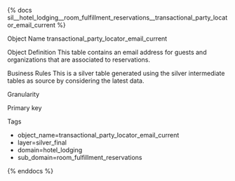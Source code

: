 {% docs sil__hotel_lodging__room_fulfillment_reservations__transactional_party_locator_email_current %}

Object Name
transactional_party_locator_email_current

Object Definition
This table contains an email address for guests and organizations that are associated to reservations.

Business Rules
This is a silver table generated using the silver intermediate tables as source by considering the latest data.

Granularity

Primary key

Tags
- object_name=transactional_party_locator_email_current
- layer=silver_final
- domain=hotel_lodging
- sub_domain=room_fulfillment_reservations

{% enddocs %}